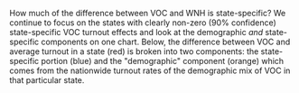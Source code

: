 How much of the difference between VOC and WNH is state-specific?
We continue to focus on the states with clearly non-zero (90% confidence)
state-specific VOC turnout effects and look at the demographic
*and* state-specific components on one chart. Below,
the difference between VOC and average turnout in a state (red) is
broken into two components: the state-specific portion (blue)
and the "demographic" component (orange) which comes from the nationwide turnout
rates of the demographic mix of VOC in that particular state.
